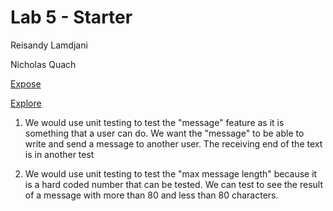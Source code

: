 # Lab 5 - Starter
Reisandy Lamdjani

Nicholas Quach

[Expose](https://reisandylamdjani.github.io/Lab5_Starter/expose.html)

[Explore](https://reisandylamdjani.github.io/Lab5_Starter/explore.html)

1. We would use unit testing to test the "message" feature as it is something that a user can do. We want the "message" to be able to write and send a message to another user. The receiving end of the text is in another test

2. We would use unit testing to test the "max message length" because it is a hard coded number that can be tested. We can test to see the result of a message with more than 80 and less than 80 characters.
